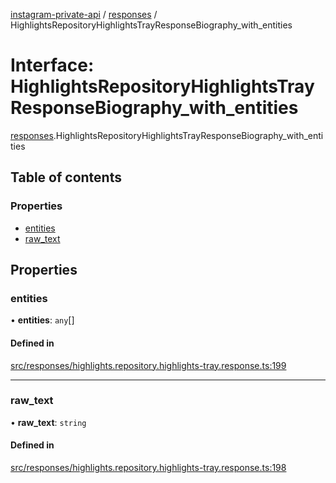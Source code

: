 [instagram-private-api](../../README.md) / [responses](../../modules/responses.md) / HighlightsRepositoryHighlightsTrayResponseBiography_with_entities

# Interface: HighlightsRepositoryHighlightsTrayResponseBiography\_with\_entities

[responses](../../modules/responses.md).HighlightsRepositoryHighlightsTrayResponseBiography_with_entities

## Table of contents

### Properties

- [entities](HighlightsRepositoryHighlightsTrayResponseBiography_with_entities.md#entities)
- [raw\_text](HighlightsRepositoryHighlightsTrayResponseBiography_with_entities.md#raw_text)

## Properties

### entities

• **entities**: `any`[]

#### Defined in

[src/responses/highlights.repository.highlights-tray.response.ts:199](https://github.com/Nerixyz/instagram-private-api/blob/4971f34/src/responses/highlights.repository.highlights-tray.response.ts#L199)

___

### raw\_text

• **raw\_text**: `string`

#### Defined in

[src/responses/highlights.repository.highlights-tray.response.ts:198](https://github.com/Nerixyz/instagram-private-api/blob/4971f34/src/responses/highlights.repository.highlights-tray.response.ts#L198)
